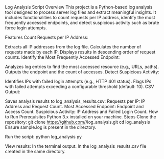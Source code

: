 
Log Analysis Script
Overview
This project is a Python-based log analysis tool designed to process server log files and extract meaningful insights. It includes functionalities to count requests per IP address, identify the most frequently accessed endpoints, and detect suspicious activity such as brute force login attempts.

Features
Count Requests per IP Address:

Extracts all IP addresses from the log file.
Calculates the number of requests made by each IP.
Displays results in descending order of request counts.
Identify the Most Frequently Accessed Endpoint:

Analyzes log entries to find the most accessed resource (e.g., URLs, paths).
Outputs the endpoint and the count of accesses.
Detect Suspicious Activity:

Identifies IPs with failed login attempts (e.g., HTTP 401 status).
Flags IPs with failed attempts exceeding a configurable threshold (default: 10).
CSV Output:

Saves analysis results to log_analysis_results.csv:
Requests per IP: IP Address and Request Count.
Most Accessed Endpoint: Endpoint and Access Count.
Suspicious Activity: IP Address and Failed Login Count.
How to Run
Prerequisites
Python 3.x installed on your machine.
Steps
Clone the repository:
git clone https://github.com/<your-username>/log_analysis.git
cd log_analysis
Ensure sample.log is present in the directory.

Run the script:
python log_analysis.py

View results:
In the terminal output.
In the log_analysis_results.csv file created in the same directory.



